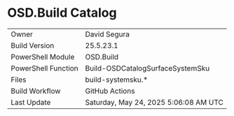 ﻿# OSD.Build Catalog

| | |
|-|-|
| Owner | David Segura |
| Build Version | 25.5.23.1 |
| PowerShell Module | OSD.Build |
| PowerShell Function | Build-OSDCatalogSurfaceSystemSku |
| Files | build-systemsku.* |
| Build Workflow | GitHub Actions |
| Last Update | Saturday, May 24, 2025 5:06:08 AM UTC |
